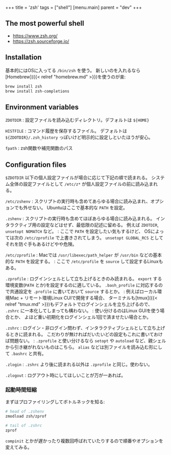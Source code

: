 +++
title = 'zsh'
tags = ["shell"]
[menu.main]
  parent = "dev"
+++

## The most powerful shell

-   <https://www.zsh.org/>
-   <https://zsh.sourceforge.io/>

## Installation

基本的にはOSに入ってる `/bin/zsh` を使う。
新しいのを入れるなら[Homebrew]({{< relref "homebrew.md" >}})を使うのが楽:

```sh
brew install zsh
brew install zsh-completions
```

## Environment variables

`ZDOTDIR`
:   設定ファイルを読み込むディレクトリ。デフォルトは `${HOME}`

`HISTFILE`
:   コマンド履歴を保存するファイル。
    デフォルトは `${ZDOTDIR}/.zsh_history`
    っぽいけど明示的に設定しといたほうが安心。

`fpath`
:   zsh関数や補完関数のパス


## Configuration files

`$ZDOTDIR` 以下の個人設定ファイルが場合に応じて下記の順で読まれる。
システム全体の設定ファイルとして `/etc/z*` が個人設定ファイルの前に読み込まれる。

`/etc/zshenv`
:   スクリプトの実行時も含めてあらゆる場合に読み込まれ、オプションでも外せない。
    Ubuntuはここで基本的な `PATH` を設定。

`.zshenv`
:   スクリプトの実行時も含めてほぼあらゆる場合に読み込まれる。
    インタラクティブ用の設定などはせず、最低限の記述に留める。
    例えば `ZDOTDIR`, `unsetopt NOMATCH` など。
:   ここで `PATH` を設定したい気もするけど、
    OSによっては次の `/etc/zprofile` で上書きされてしまう。
    `unsetopt GLOBAL_RCS` としてそれを防ぐ手もあるけどやや危険。

`/etc/zprofile`
:   Macでは `/usr/libexec/path_helper` が
    `/usr/bin` などの基本的な `PATH` を設定する。
:   ここで `/etc/profile` を `source` して設定するLinuxもある。

`.zprofile`
:   ログインシェルとして立ち上げるときのみ読まれる。
    `export` する環境変数(`PATH` とか)を設定するのに適している。
    `.bash_profile` に対応するので共通設定を
    `.profile` に書いておいて `source` するとか。
:   例えばローカル環境Mac + リモート環境Linux CUIで開発する場合、
    ターミナルも[tmux]({{< relref "tmux.md" >}})もデフォルトでログインシェルを立ち上げるので、
    `.zshrc` に一本化してしまっても構わない。
:   使い分けるのはLinux GUIを使う場合とか、
    よほど重い初期化をログインシェル1回で済ませたい場合とか。

`.zshrc`
:   ログイン・非ログイン問わず、インタラクティブシェルとして立ち上げるときに読まれる。
    こだわりが無ければだいたいどの設定もこれに書いておけば問題ない。
:   `.zprofile` と使い分けるなら
    `setopt` や `autoload` など、親シェルから引き継がれないものはこちら。
    `alias` などは別ファイルを読み込む形にして `.bashrc` と共有。

`.zlogin`
:   `.zshrc` より後に読まれる以外は `.zprofile` と同じ。使わない。

`.zlogout`
:   ログアウト時にしてほしいことが万が一あれば。


### 起動時間短縮

まずはプロファイリングしてボトルネックを知る:

```sh
# head of .zshenv
zmodload zsh/zprof

# tail of .zshrc
zprof
```

`compinit` とかが遅かったり複数回呼ばれていたりするので順番やオプションを変えてみる。
